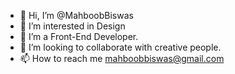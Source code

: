 - 👋 Hi, I’m @MahboobBiswas
- 👀 I’m interested in Design
- 🌱 I’m a Front-End Developer.
- 💞️ I’m looking to collaborate with creative people.
- 📫 How to reach me mahboobbiswas@gmail.com

<!---
MahboobBiswas/MahboobBiswas is a ✨ special ✨ repository because its `README.md` (this file) appears on your GitHub profile.
You can click the Preview link to take a look at your changes.
--->
